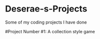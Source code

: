 # Deserae-s-Projects
Some of my coding projects I have done

#Project Number #1: A collection style game
